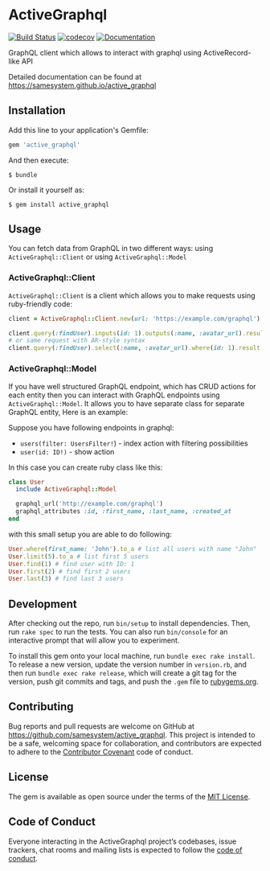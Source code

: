 # ActiveGraphql
[![Build Status](https://travis-ci.com/samesystem/active_graphql.svg?branch=master)](https://travis-ci.com/samesystem/active_graphql)
[![codecov](https://codecov.io/gh/samesystem/active_graphql/branch/master/graph/badge.svg)](https://codecov.io/gh/samesystem/active_graphql)
[![Documentation](https://readthedocs.org/projects/ansicolortags/badge/?version=latest)](https://samesystem.github.io/active_graphql)

GraphQL client which allows to interact with graphql using ActiveRecord-like API

Detailed documentation can be found at https://samesystem.github.io/active_graphql	

## Installation

Add this line to your application's Gemfile:

```ruby
gem 'active_graphql'
```

And then execute:

    $ bundle

Or install it yourself as:

    $ gem install active_graphql

## Usage

You can fetch data from GraphQL in two different ways: using `ActiveGraphql::Client` or using `ActiveGraphql::Model`

### ActiveGraphql::Client

`ActiveGraphql::Client` is a client which allows you to make requests using ruby-friendly code:

```ruby
client = ActiveGraphql::Client.new(url: 'https://example.com/graphql')

client.query(:findUser).inputs(id: 1).outputs(:name, :avatar_url).result
# or same request with AR-style syntax
client.query(:findUser).select(:name, :avatar_url).where(id: 1).result
```

### ActiveGraphql::Model

If you have well structured GraphQL endpoint, which has CRUD actions for each entity then you can interact with GraphQL endpoints using `ActiveGraphql::Model`.
It allows you to have separate class for separate GraphQL entity, Here is an example:

Suppose you have following endpoints in graphql:

* `users(filter: UsersFilter!`) - index action with filtering possibilities
* `user(id: ID!)` - show action

In this case you can create ruby class like this:

```ruby
class User
  include ActiveGraphql::Model

  graphql_url('http://example.com/graphql')
  graphql_attributes :id, :first_name, :last_name, :created_at
end
```

with this small setup you are able to do following:

```ruby
User.where(first_name: 'John').to_a # list all users with name "John"
User.limit(5).to_a # list first 5 users
User.find(1) # find user with ID: 1
User.first(2) # find first 2 users
User.last(3) # find last 3 users
```

## Development

After checking out the repo, run `bin/setup` to install dependencies. Then, run `rake spec` to run the tests. You can also run `bin/console` for an interactive prompt that will allow you to experiment.

To install this gem onto your local machine, run `bundle exec rake install`. To release a new version, update the version number in `version.rb`, and then run `bundle exec rake release`, which will create a git tag for the version, push git commits and tags, and push the `.gem` file to [rubygems.org](https://rubygems.org).

## Contributing

Bug reports and pull requests are welcome on GitHub at https://github.com/samesystem/active_graphql. This project is intended to be a safe, welcoming space for collaboration, and contributors are expected to adhere to the [Contributor Covenant](http://contributor-covenant.org) code of conduct.

## License

The gem is available as open source under the terms of the [MIT License](https://opensource.org/licenses/MIT).

## Code of Conduct

Everyone interacting in the ActiveGraphql project’s codebases, issue trackers, chat rooms and mailing lists is expected to follow the [code of conduct](https://github.com/samesystem/active_graphql/blob/master/CODE_OF_CONDUCT.md).
